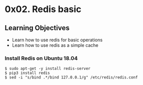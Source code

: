 # 0x02. Redis basic
## Learning Objectives
* Learn how to use redis for basic operations
* Learn how to use redis as a simple cache

### Install Redis on Ubuntu 18.04
```
$ sudo apt-get -y install redis-server
$ pip3 install redis
$ sed -i "s/bind .*/bind 127.0.0.1/g" /etc/redis/redis.conf
```
